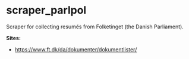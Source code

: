 # scraper_parlpol



Scraper for collecting resumés from Folketinget (the Danish Parliament).



**Sites:**

- https://www.ft.dk/da/dokumenter/dokumentlister/